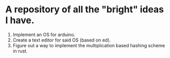 # A repository of all the "bright" ideas I have.

1. Implement an OS for arduino.
2. Create a text editor for said OS (based on ed).
3. Figure out a way to implement the multiplication based hashing scheme in
rust.
